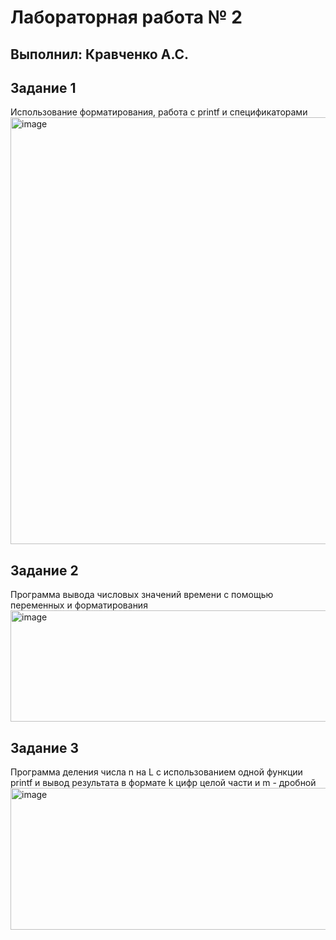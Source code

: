 <h1>Лабораторная работа № 2</h1>

<h2>Выполнил: Кравченко А.С.</h2>

<h2>Задание 1</h2> Использование форматирования, работа с printf и спецификаторами

<img width="728" height="683" alt="image" src="https://github.com/user-attachments/assets/eade7c24-ee3c-4389-883d-90d45370e763" />

<h2>Задание 2</h2> Программа вывода числовых значений времени с помощью переменных и форматирования

<img width="803" height="178" alt="image" src="https://github.com/user-attachments/assets/d044cbc1-fe16-4bce-bbb3-bab94be05777" />

<h2>Задание 3</h2> Программа деления числа n на L с использованием одной функции printf  и вывод
результата в формате k цифр целой части и m - дробной

<img width="531" height="227" alt="image" src="https://github.com/user-attachments/assets/cd3320f7-c0ce-4fbf-8900-b5d059eda44b" />





